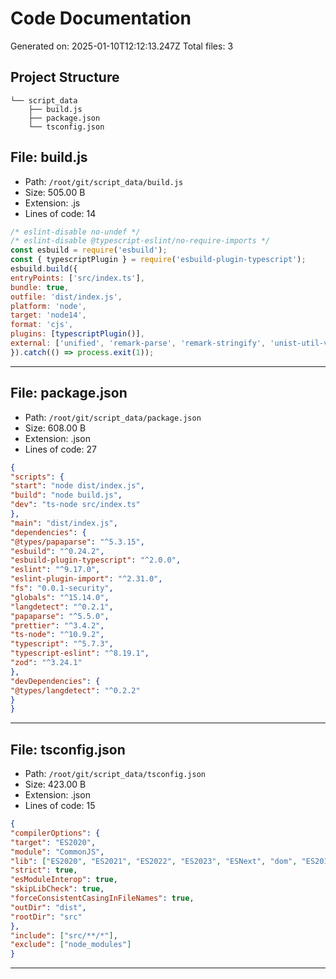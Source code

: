 # Code Documentation
Generated on: 2025-01-10T12:12:13.247Z
Total files: 3

## Project Structure

```
└── script_data
    ├── build.js
    ├── package.json
    └── tsconfig.json
```

## File: build.js
- Path: `/root/git/script_data/build.js`
- Size: 505.00 B
- Extension: .js
- Lines of code: 14

```js
/* eslint-disable no-undef */
/* eslint-disable @typescript-eslint/no-require-imports */
const esbuild = require('esbuild');
const { typescriptPlugin } = require('esbuild-plugin-typescript');
esbuild.build({
entryPoints: ['src/index.ts'],
bundle: true,
outfile: 'dist/index.js',
platform: 'node',
target: 'node14',
format: 'cjs',
plugins: [typescriptPlugin()],
external: ['unified', 'remark-parse', 'remark-stringify', 'unist-util-visit'],
}).catch(() => process.exit(1));
```

---------------------------------------------------------------------------

## File: package.json
- Path: `/root/git/script_data/package.json`
- Size: 608.00 B
- Extension: .json
- Lines of code: 27

```json
{
"scripts": {
"start": "node dist/index.js",
"build": "node build.js",
"dev": "ts-node src/index.ts"
},
"main": "dist/index.js",
"dependencies": {
"@types/papaparse": "^5.3.15",
"esbuild": "^0.24.2",
"esbuild-plugin-typescript": "^2.0.0",
"eslint": "^9.17.0",
"eslint-plugin-import": "^2.31.0",
"fs": "0.0.1-security",
"globals": "^15.14.0",
"langdetect": "^0.2.1",
"papaparse": "^5.5.0",
"prettier": "^3.4.2",
"ts-node": "^10.9.2",
"typescript": "^5.7.3",
"typescript-eslint": "^8.19.1",
"zod": "^3.24.1"
},
"devDependencies": {
"@types/langdetect": "^0.2.2"
}
}
```

---------------------------------------------------------------------------

## File: tsconfig.json
- Path: `/root/git/script_data/tsconfig.json`
- Size: 423.00 B
- Extension: .json
- Lines of code: 15

```json
{
"compilerOptions": {
"target": "ES2020",
"module": "CommonJS",
"lib": ["ES2020", "ES2021", "ES2022", "ES2023", "ESNext", "dom", "ES2015", "ES2016", "ES2017", "ES2018", "ES2019"],
"strict": true,
"esModuleInterop": true,
"skipLibCheck": true,
"forceConsistentCasingInFileNames": true,
"outDir": "dist",
"rootDir": "src"
},
"include": ["src/**/*"],
"exclude": ["node_modules"]
}
```

---------------------------------------------------------------------------